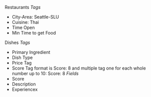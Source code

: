 
Restaurants
*Tags*
- City-Area: Seattle-SLU
- Cuisine: Thai
- Time Open
- Min Time to get Food

Dishes
*Tags*
- Primary Ingredient
- Dish Type
- Price Tag
- Score Tag format is Score: 8 and multiple tag one for each whole number up to 10: Score: 8 
*Fields*
- Score
- Description
- Experiencex